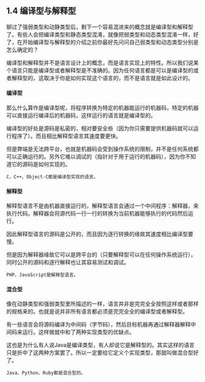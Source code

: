 ## 1.4 编译型与解释型

聊过了强弱类型和动静类型后，剩下一个容易混进来的概念就是编译型和解释型了。有些人会把编译类型和静态类型混淆，就像把弱类型和动态类型混淆一样，好了，在开始编译型与解释型的介绍之前你最好先问问自己弱类型和动态类型分别是怎么确定的？

编译型和解释型并不是语言设计上的概念，而是语言实现上的特性。所以我们说某个语言只能是编译型或者解释型是不准确的。因为任何语言都是可以是编译型的或者解释型的，这取决于你是如何实现这个语言的，而不是语言就是如此设计的。


#### 编译型

那么什么算作是编译型呢，将程序转换为特定的机器能运行的机器码，特定的机器可以直接运行编译后的机器码，这样运行的语言就是编译型的。

编译型的好处是源码是私密的，相对要安全些（因为你只需要提供机器码就可以运行程序了）。而且相比解释型语言其速度要更快。

但是弊端是无法跨平台，也就是机器码会受到操作系统的限制，并不是任何系统都可以正确运行的。另外它难以调试的（指针对于用于运行的机器码），因为你不知道它的源码是如何实现的。

	C、C++、Object-C都是编译型实现的语言。

#### 解释型

解释型语言不是由机器直接运行的，解释型语言会通过一个中间程序：解释器，来执行代码。解释器会将源代码一行一行的转换为当前机器能够执行的代码然后运行。

因此解释型语言的源码是公开的，而且因为逐行转换的缘故其速度相比编译型要慢。

但是因为解释器缘故它可以是跨平台的（只要解释型可以在任何操作系统运行），同时公开的源码和逐行解释也让其容易测试和调试。

	PHP、JavaScript是解释型语言。

#### 混合型

像在动静类型和强弱类型里所描述的一样，语言并非是完完全全按照这样或者那样的规格来的。也就是说并非所有语言都必须是完完全全的编译型或者解释型。

有一些语言会将源码编译为中间码（字节码），然后目标机器再通过解释器解释中间码来运行。这样做就中和了两种实现类型的优缺点。

这也是为什么有人说Java是编译类型，有人却说它是解释型的。其实这样的语言只是折中了这两种方案罢了。所以一定要给它定义个实现类型，那就叫做混合型好了。

	Java、Python、Ruby都是混合型的。
